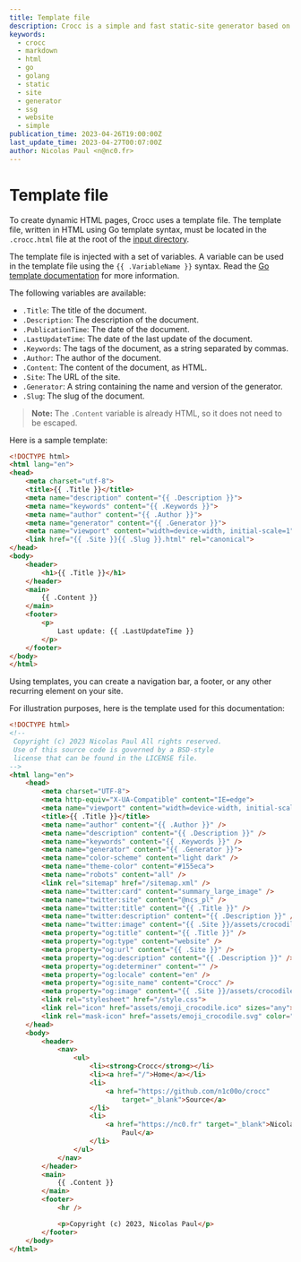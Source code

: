 ```yaml
---
title: Template file
description: Crocc is a simple and fast static-site generator based on Markdown. 
keywords:
  - crocc
  - markdown
  - html
  - go
  - golang
  - static
  - site
  - generator
  - ssg
  - website
  - simple
publication_time: 2023-04-26T19:00:00Z
last_update_time: 2023-04-27T00:07:00Z
author: Nicolas Paul <n@nc0.fr>
---
```

# Template file

To create dynamic HTML pages, Crocc uses a template file.
The template file, written in HTML using Go template syntax, must be located in
the `.crocc.html` file at the root of the 
[input directory](/doc/iodir#input-directory).

The template file is injected with a set of variables. 
A variable can be used in the template file using the `{{ .VariableName }}`
syntax.
Read the [Go template documentation](https://golang.org/pkg/text/template) for
more information.

The following variables are available:

- `.Title`: The title of the document.
- `.Description`: The description of the document.
- `.PublicationTime`: The date of the document.
- `.LastUpdateTime`: The date of the last update of the document.
- `.Keywords`: The tags of the document, as a string separated by commas.
- `.Author`: The author of the document.
- `.Content`: The content of the document, as HTML.
- `.Site`: The URL of the site.
- `.Generator`: A string containing the name and version of the generator.
- `.Slug`: The slug of the document.

> **Note:** The `.Content` variable is already HTML, so it does not need to be
> escaped.

Here is a sample template:

```html
<!DOCTYPE html>
<html lang="en">
<head>
	<meta charset="utf-8">
	<title>{{ .Title }}</title>
	<meta name="description" content="{{ .Description }}">
	<meta name="keywords" content="{{ .Keywords }}">
	<meta name="author" content="{{ .Author }}">
	<meta name="generator" content="{{ .Generator }}">
	<meta name="viewport" content="width=device-width, initial-scale=1">
	<link href="{{ .Site }}{{ .Slug }}.html" rel="canonical">
</head>
<body>
	<header>
		<h1>{{ .Title }}</h1>
	</header>
	<main>
		{{ .Content }}
	</main>
	<footer>
		<p>
			Last update: {{ .LastUpdateTime }}
		</p>
	</footer>
</body>
</html>
```

Using templates, you can create a navigation bar, a footer, or any other
recurring element on your site.

For illustration purposes, here is the template used for this documentation:

```html
<!DOCTYPE html>
<!--
 Copyright (c) 2023 Nicolas Paul All rights reserved.
 Use of this source code is governed by a BSD-style
 license that can be found in the LICENSE file.
-->
<html lang="en">
	<head>
		<meta charset="UTF-8">
		<meta http-equiv="X-UA-Compatible" content="IE=edge">
		<meta name="viewport" content="width=device-width, initial-scale=1.0">
		<title>{{ .Title }}</title>
		<meta name="author" content="{{ .Author }}" />
		<meta name="description" content="{{ .Description }}" />
		<meta name="keywords" content="{{ .Keywords }}" />
		<meta name="generator" content="{{ .Generator }}">
		<meta name="color-scheme" content="light dark" />
		<meta name="theme-color" content="#155eca">
		<meta name="robots" content="all" />
		<link rel="sitemap" href="/sitemap.xml" />
		<meta name="twitter:card" content="summary_large_image" />
		<meta name="twitter:site" content="@ncs_pl" />
		<meta name="twitter:title" content="{{ .Title }}" />
		<meta name="twitter:description" content="{{ .Description }}" />
		<meta name="twitter:image" content="{{ .Site }}/assets/crocodile.jpg" />
		<meta property="og:title" content="{{ .Title }}" />
		<meta property="og:type" content="website" />
		<meta property="og:url" content="{{ .Site }}" />
		<meta property="og:description" content="{{ .Description }}" />
		<meta property="og:determiner" content="" />
		<meta property="og:locale" content="en" />
		<meta property="og:site_name" content="Crocc" />
		<meta property="og:image" content="{{ .Site }}/assets/crocodile.jpg" />
		<link rel="stylesheet" href="/style.css">
		<link rel="icon" href="assets/emoji_crocodile.ico" sizes="any">
		<link rel="mask-icon" href="assets/emoji_crocodile.svg" color="155eca">
	</head>
	<body>
		<header>
			<nav>
				<ul>
					<li><strong>Crocc</strong></li>
					<li><a href="/">Home</a></li>
					<li>
						<a href="https://github.com/n1c00o/crocc"
							target="_blank">Source</a>
					</li>
					<li>
						<a href="https://nc0.fr" target="_blank">Nicolas
							Paul</a>
					</li>
				</ul>
			</nav>
		</header>
		<main>
			{{ .Content }}
		</main>
		<footer>
			<hr />

			<p>Copyright (c) 2023, Nicolas Paul</p>
		</footer>
	</body>
</html>
```
